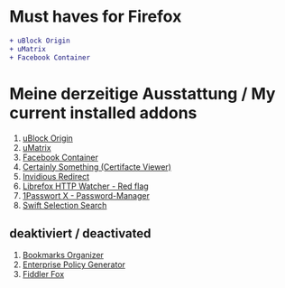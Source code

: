 # Must haves for Firefox

```diff
+ uBlock Origin
+ uMatrix
+ Facebook Container
```

# Meine derzeitige Ausstattung / My current installed addons
1. [uBlock Origin](https://addons.mozilla.org/de/firefox/addon/ublock-origin/)
2. [uMatrix](https://addons.mozilla.org/de/firefox/addon/umatrix/)
3. [Facebook Container](https://addons.mozilla.org/de/firefox/addon/facebook-container/)
4. [Certainly Something (Certifacte Viewer)](https://addons.mozilla.org/de/firefox/addon/certainly-something/)
5. [Invidious Redirect](https://addons.mozilla.org/de/firefox/addon/invidious-redirect/)
6. [Librefox HTTP Watcher - Red flag](https://addons.mozilla.org/de/firefox/addon/librefox-http-watcher-red-flag/)
7. [1Passwort X - Password-Manager](https://addons.mozilla.org/de/firefox/addon/1password-x-password-manager/)
8. [Swift Selection Search](https://addons.mozilla.org/de/firefox/addon/swift-selection-search/)

## deaktiviert / deactivated
1. [Bookmarks Organizer](https://addons.mozilla.org/de/firefox/addon/bookmarks-organizer/)
2. [Enterprise Policy Generator](https://addons.mozilla.org/de/firefox/addon/enterprise-policy-generator/)
3. [Fiddler Fox](https://addons.mozilla.org/de/firefox/addon/fiddlerfox/)
